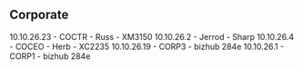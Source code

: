 
## Corporate
10.10.26.23 - COCTR - Russ - XM3150
10.10.26.2 - Jerrod - Sharp
10.10.26.4 - COCEO - Herb - XC2235
10.10.26.19 - CORP3 - bizhub 284e
10.10.26.1 - CORP1 - bizhub 284e